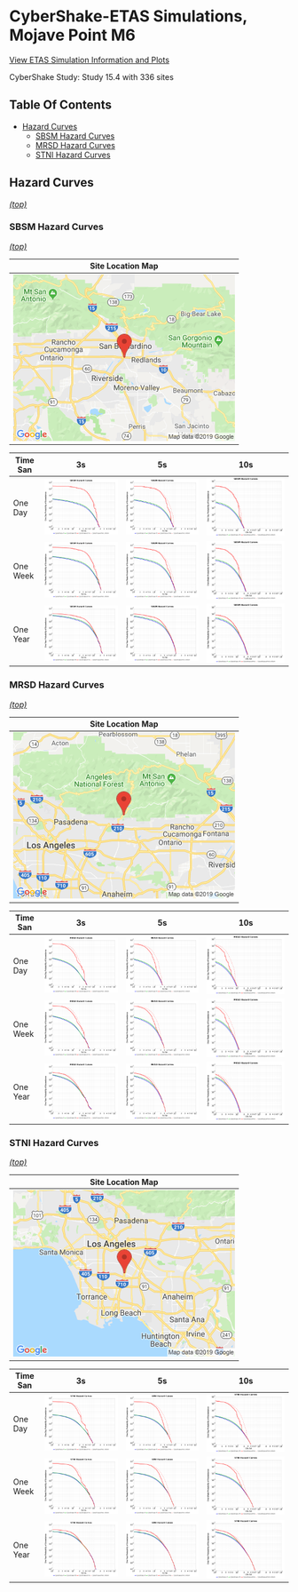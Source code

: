 # CyberShake-ETAS Simulations, Mojave Point M6

[View ETAS Simulation Information and Plots](etas_plots)

CyberShake Study: Study 15.4 with 336 sites

## Table Of Contents
* [Hazard Curves](#hazard-curves)
  * [SBSM Hazard Curves](#sbsm-hazard-curves)
  * [MRSD Hazard Curves](#mrsd-hazard-curves)
  * [STNI Hazard Curves](#stni-hazard-curves)
## Hazard Curves
*[(top)](#table-of-contents)*

### SBSM Hazard Curves
*[(top)](#table-of-contents)*

| Site Location Map |
|-----|
| ![site map](resources/SBSM_location_map.png) |

| Time San | 3s | 5s | 10s |
|-----|-----|-----|-----|
| One Day | ![plot](resources/hazard_curves_SBSM_3s_one_day.png) | ![plot](resources/hazard_curves_SBSM_5s_one_day.png) | ![plot](resources/hazard_curves_SBSM_10s_one_day.png) |
| One Week | ![plot](resources/hazard_curves_SBSM_3s_one_week.png) | ![plot](resources/hazard_curves_SBSM_5s_one_week.png) | ![plot](resources/hazard_curves_SBSM_10s_one_week.png) |
| One Year | ![plot](resources/hazard_curves_SBSM_3s_one_year.png) | ![plot](resources/hazard_curves_SBSM_5s_one_year.png) | ![plot](resources/hazard_curves_SBSM_10s_one_year.png) |

### MRSD Hazard Curves
*[(top)](#table-of-contents)*

| Site Location Map |
|-----|
| ![site map](resources/MRSD_location_map.png) |

| Time San | 3s | 5s | 10s |
|-----|-----|-----|-----|
| One Day | ![plot](resources/hazard_curves_MRSD_3s_one_day.png) | ![plot](resources/hazard_curves_MRSD_5s_one_day.png) | ![plot](resources/hazard_curves_MRSD_10s_one_day.png) |
| One Week | ![plot](resources/hazard_curves_MRSD_3s_one_week.png) | ![plot](resources/hazard_curves_MRSD_5s_one_week.png) | ![plot](resources/hazard_curves_MRSD_10s_one_week.png) |
| One Year | ![plot](resources/hazard_curves_MRSD_3s_one_year.png) | ![plot](resources/hazard_curves_MRSD_5s_one_year.png) | ![plot](resources/hazard_curves_MRSD_10s_one_year.png) |

### STNI Hazard Curves
*[(top)](#table-of-contents)*

| Site Location Map |
|-----|
| ![site map](resources/STNI_location_map.png) |

| Time San | 3s | 5s | 10s |
|-----|-----|-----|-----|
| One Day | ![plot](resources/hazard_curves_STNI_3s_one_day.png) | ![plot](resources/hazard_curves_STNI_5s_one_day.png) | ![plot](resources/hazard_curves_STNI_10s_one_day.png) |
| One Week | ![plot](resources/hazard_curves_STNI_3s_one_week.png) | ![plot](resources/hazard_curves_STNI_5s_one_week.png) | ![plot](resources/hazard_curves_STNI_10s_one_week.png) |
| One Year | ![plot](resources/hazard_curves_STNI_3s_one_year.png) | ![plot](resources/hazard_curves_STNI_5s_one_year.png) | ![plot](resources/hazard_curves_STNI_10s_one_year.png) |

